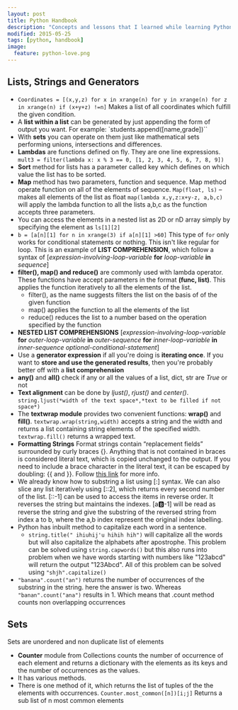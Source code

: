 ```yaml
---
layout: post
title: Python Handbook
description: "Concepts and lessons that I learned while learning Python."
modified: 2015-05-25
tags: [python, handbook]
image:
  feature: python-love.png
---
```



## Lists, Strings and Generators
* `Coordinates = [(x,y,z) for x in xrange(n) for y in xrange(n) for z in xrange(n) if (x+y+z) !=n]` Makes a list of all coordinates which fulfill the given condition.
* A **list within a list** can be generated by just appending the form of output you want. For example: `students.append([name,grade])``
* With **sets** you can operate on them just like mathematical sets performing unions, intersections and differences.
* **Lambdas** are functions defined on fly. They are one line expressions.
`mult3 = filter(lambda x: x % 3 == 0, [1, 2, 3, 4, 5, 6, 7, 8, 9])`
* **Sort** method for lists has a parameter called key which defines on which value the list has to be sorted.
* **Map** method has two parameters, function and sequence. Map method operate function on all of the elements of sequence.
`Map(float, ls)` – makes all  elements of the list as float
`map(lambda x,y,z:x+y-z, a,b,c)` will apply the lambda function to all the lists a,b,c as the function accepts three parameters.
* You can access the elements in a nested list as 2D or nD array simply by specifying the element as `ls[1][2]`
* `b = [a[n][1] for n in xrange(3) if a[n][1] >60]` This type of `for` only works for conditional statements or nothing. This isn't like regular for loop. This is an example of **LIST COMPREHENSION**, which follow a syntax of [*expression-involving-loop-variable* **for** *loop-variable* **in** *sequence*]
* **filter(), map() and reduce()** are commonly used with lambda operator. These functions have accept parameters in the format **(func, list)**. This applies the function iteratively to all the elements of the list.
  * filter(), as the name suggests filters the list on the basis of of the given function
  * map() applies the function to all the elements of the list
  * reduce() reduces the list to a number based on the operation specified by the function
* **NESTED LIST COMPREHENSIONS** [*expression-involving-loop-variable* **for** *outer-loop-variable* **in** *outer-sequence* **for** *inner-loop-variable* **in** *inner-sequence* *optional-conditional-statement*]
* Use a **generator expression** if all you're doing is **iterating once**. If you want to **store and use the generated results**, then you're probably better off with a **list comprehension**
* **any()** and **all()** check if any or all the values of a list, dict, str are *True* or not
* **Text alignment** can be done by *ljust()*, *rjust()* and *center()*. `string.ljust(*width of the text space*,*text to be filled if not space*)`
* The **textwrap module** provides two convenient functions: **wrap()** and **fill()**. `textwrap.wrap(string,width)` accepts a string and the width and returns a list containing string elements of the specified width. `textwrap.fill()` returns a wrapped text.
* **Formatting Strings** Format strings contain “replacement fields” surrounded by curly braces {}. Anything that is not contained in braces is considered literal text, which is copied unchanged to the output. If you need to include a brace character in the literal text, it can be escaped by doubling: {{ and }}. Follow [this link](http://stackoverflow.com/questions/10411085/converting-integer-to-binary-in-python) for more info.
* We already know how to substring a list using [:] syntax. We can also slice any list iteratively using [::2], which returns every second number of the list. [::-1] can be used to access the items in reverse order. It reverses the string but maintains the indexes. [a:b:-1] will be read as reverse the string and give the substring of the reversed string from index a to b, where the a,b index represent the original index labelling.
* Python has inbuilt method to capitalize each word in a sentence.
    * `string.title(" ihiuhij'u hihih hih")` will capitalize all the words but will also capitalize the alphabets after apostrophe. This problem can be solved using `string.capwords()` but this also runs into problem when we have words starting with numbers like "123abcd" will return the output "123Abcd". All of this problem can be solved using `"shjh".capitalize()`
* `"banana".count("an")` returns the number of occurrences of the substring in the string. here the answer is two. Whereas `"banan".count("ana")` results in 1. Which means that .count method counts non overlapping occurrences

## Sets
 Sets are unordered and non duplicate list of elements
* **Counter** module from Collections counts the number of occurrence of each element and returns a dictionary with the elements as its keys and the number of occurrences as the values.
 * It has various methods.
 * There is one method of it, which returns the list of tuples of the the elements with occurrences. `Counter.most_common([n])[i;j]` Returns a sub list of n most common elements
